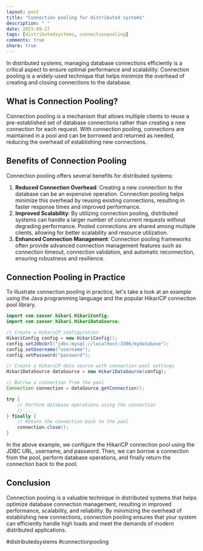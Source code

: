 ```yaml
---
layout: post
title: "Connection pooling for distributed systems"
description: " "
date: 2023-09-27
tags: [distributedsystems, connectionpooling]
comments: true
share: true
---
```


In distributed systems, managing database connections efficiently is a critical aspect to ensure optimal performance and scalability. Connection pooling is a widely-used technique that helps minimize the overhead of creating and closing connections to the database.

## What is Connection Pooling?

Connection pooling is a mechanism that allows multiple clients to reuse a pre-established set of database connections rather than creating a new connection for each request. With connection pooling, connections are maintained in a pool and can be borrowed and returned as needed, reducing the overhead of establishing new connections.

## Benefits of Connection Pooling

Connection pooling offers several benefits for distributed systems:

1. **Reduced Connection Overhead**: Creating a new connection to the database can be an expensive operation. Connection pooling helps minimize this overhead by reusing existing connections, resulting in faster response times and improved performance.
2. **Improved Scalability**: By utilizing connection pooling, distributed systems can handle a larger number of concurrent requests without degrading performance. Pooled connections are shared among multiple clients, allowing for better scalability and resource utilization.
3. **Enhanced Connection Management**: Connection pooling frameworks often provide advanced connection management features such as connection timeout, connection validation, and automatic reconnection, ensuring robustness and resilience.

## Connection Pooling in Practice

To illustrate connection pooling in practice, let's take a look at an example using the Java programming language and the popular HikariCP connection pool library.

```java
import com.zaxxer.hikari.HikariConfig;
import com.zaxxer.hikari.HikariDataSource;

// Create a HikariCP configuration
HikariConfig config = new HikariConfig();
config.setJdbcUrl("jdbc:mysql://localhost:3306/mydatabase");
config.setUsername("username");
config.setPassword("password");

// Create a HikariCP data source with connection pool settings
HikariDataSource dataSource = new HikariDataSource(config);

// Borrow a connection from the pool
Connection connection = dataSource.getConnection();

try {
    // Perform database operations using the connection
    // ...
} finally {
    // Return the connection back to the pool
    connection.close();
}
```

In the above example, we configure the HikariCP connection pool using the JDBC URL, username, and password. Then, we can borrow a connection from the pool, perform database operations, and finally return the connection back to the pool.

## Conclusion

Connection pooling is a valuable technique in distributed systems that helps optimize database connection management, resulting in improved performance, scalability, and reliability. By minimizing the overhead of establishing new connections, connection pooling ensures that your system can efficiently handle high loads and meet the demands of modern distributed applications.

#distributedsystems #connectionpooling
